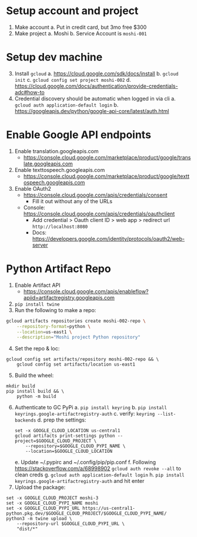 # Setup account and project

1. Make account
    a. Put in credit card, but 3mo free $300
2. Make project
    a. Moshi
    b. Service Account is `moshi-001`

# Setup dev machine

3. Install `gcloud`
    a. https://cloud.google.com/sdk/docs/install
    b. `gcloud init`
    c. `gcloud config set project moshi-002`
    d. https://cloud.google.com/docs/authentication/provide-credentials-adc#how-to
4. Credential discovery should be automatic when logged in via cli
    a. `gcloud auth application-default login`
    b.  https://googleapis.dev/python/google-api-core/latest/auth.html

# Enable Google API endpoints

1. Enable translation.googleapis.com
    - https://console.cloud.google.com/marketplace/product/google/translate.googleapis.com
2. Enable texttospeech.googleapis.com
    - https://console.cloud.google.com/marketplace/product/google/texttospeech.googleapis.com
3. Enable OAuth2
    - https://console.cloud.google.com/apis/credentials/consent
        - Fill it out without any of the URLs
    - Console: https://console.cloud.google.com/apis/credentials/oauthclient
        - Add credential > Oauth client ID > web app > redirect url `http://localhost:8080`
        - Docs: https://developers.google.com/identity/protocols/oauth2/web-server

# Python Artifact Repo

1. Enable Artifact API
    - https://console.cloud.google.com/apis/enableflow?apiid=artifactregistry.googleapis.com
2. `pip install twine`
3. Run the following to make a repo:
```sh
gcloud artifacts repositories create moshi-002-repo \
    --repository-format=python \
    --location=us-east1 \
    --description="Moshi project Python repository"
```
4. Set the repo & loc:
```fish
gcloud config set artifacts/repository moshi-002-repo && \
    gcloud config set artifacts/location us-east1
```
5. Build the wheel:
```fish
mkdir build
pip install build && \
    python -m build
```
6. Authenticate to GC PyPi
    a. `pip install keyring`
    b. `pip install keyrings.google-artifactregistry-auth`
    c. verify: `keyring --list-backends`
    d. prep the settings:
    ```fish
    set -x GOOGLE_CLOUD_LOCATION us-central1
    gcloud artifacts print-settings python --project=$GOOGLE_CLOUD_PROJECT \
        --repository=$GOOGLE_CLOUD_PYPI_NAME \
        --location=$GOOGLE_CLOUD_LOCATION
    ```
    e. Update ~/.pypirc and ~/.config/pip/pip.conf
    f. Following https://stackoverflow.com/a/68998902 `gcloud auth revoke --all` to clean creds
    g. `gcloud auth application-default login`
    h. `pip install keyrings.google-artifactregistry-auth` and hit enter
7. Upload the package:
```fish
set -x GOOGLE_CLOUD_PROJECT moshi-3
set -x GOOGLE_CLOUD_PYPI_NAME moshi
set -x GOOGLE_CLOUD_PYPI_URL https://us-central1-python.pkg.dev/$GOOGLE_CLOUD_PROJECT/$GOOGLE_CLOUD_PYPI_NAME/
python3 -m twine upload \
    --repository-url $GOOGLE_CLOUD_PYPI_URL \
    "dist/*"
```
